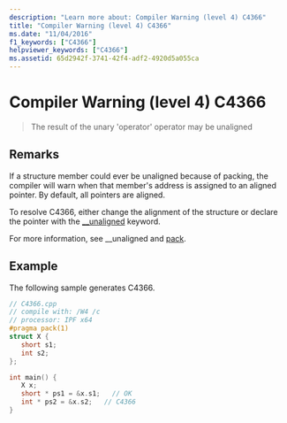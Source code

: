 ```yaml
---
description: "Learn more about: Compiler Warning (level 4) C4366"
title: "Compiler Warning (level 4) C4366"
ms.date: "11/04/2016"
f1_keywords: ["C4366"]
helpviewer_keywords: ["C4366"]
ms.assetid: 65d2942f-3741-42f4-adf2-4920d5a055ca
---
```

# Compiler Warning (level 4) C4366

> The result of the unary 'operator' operator may be unaligned

## Remarks

If a structure member could ever be unaligned because of packing, the compiler will warn when that member's address is assigned to an aligned pointer. By default, all pointers are aligned.

To resolve C4366, either change the alignment of the structure or declare the pointer with the [__unaligned](../../cpp/unaligned.md) keyword.

For more information, see __unaligned and [pack](../../preprocessor/pack.md).

## Example

The following sample generates C4366.

```cpp
// C4366.cpp
// compile with: /W4 /c
// processor: IPF x64
#pragma pack(1)
struct X {
   short s1;
   int s2;
};

int main() {
   X x;
   short * ps1 = &x.s1;   // OK
   int * ps2 = &x.s2;   // C4366
}
```
